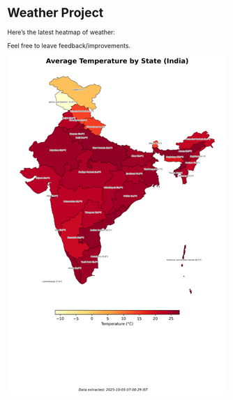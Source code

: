 # Weather Project

Here’s the latest heatmap of weather:

Feel free to leave feedback/improvements.

![India Heatmap](docs/assets/india_heatmap.png?v=E1CA38)
